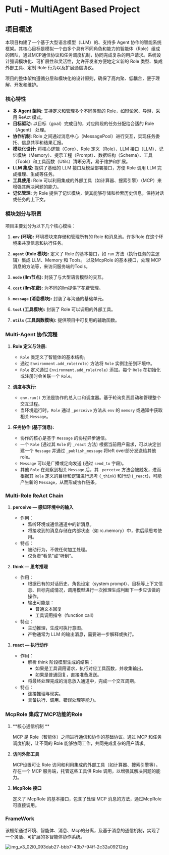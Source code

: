
# Puti - MultiAgent Based Project

## 项目概述

本项目构建了一个基于大型语言模型（LLM）的、支持多 Agent 协作的智能系统框架。其核心目标是模拟一个由多个具有不同角色和能力的智能体（Role）组成的团队，通过MCP通信协议和任务调度机制，协同完成复杂的用户请求。系统设计强调模块化、可扩展性和灵活性，允许开发者方便地定义新的 Role 类型、集成外部工具、定制 Role 行为以及扩展通信协议。

项目的整体架构遵循分层和模块化的设计原则，确保了高内聚、低耦合，便于理解、开发和维护。

### 核心特性

* **多 Agent 架构:** 支持定义和管理多个不同类型的 Role，如辩论家、导游，采用 ReAct 模式。
* **目标驱动:** 以目标（goal）完成目的，对应阶段的任务分配给合适的 Role（Agent） 处理。
* **协作机制:** Role 之间通过消息中心（MessagePool）进行交互，实现任务委托、信息共享和结果汇报。
* **模块化设计:** 将核心逻辑（Core）、Role 定义（Role）、LLM 接口（LLM）、记忆模块（Memory）、提示工程（Prompt）、数据结构（Schema）、工具（Tools）和工具函数（Utils）清晰分离，易于维护和扩展。
* **LLM 集成:** 提供了基础的 LLM 接口及模型部署接口，方便 Role 调用 LLM 完成推理、生成等任务。
* **工具使用:** Role 可以利用集成的外部工具（如计算器、搜索引擎）（MCP）来增强其解决问题的能力。
* **记忆管理:** 为 Role 提供了记忆模块，使其能够存储和检索历史信息，保持对话或任务的上下文。

### 模块划分与职责

项目主要划分为以下几个核心模块：

1. **`env` (环境):** 环境模块来存储和管理所有的 Role 和消息池。许多Role 在这个环境来共享信息和执行任务。

2. **`agent` (Role 模块):** 定义了 Role 的基本接口，如 `run` 方法（执行任务的主逻辑）集成 LLM、Memory 和 Tools。 以及McpRole 的基本接口，处理 MCP 消息的方法等，来访问服务端的Tools。

3. **`node` (llm节点):** 封装了与大型语言模型的交互。

4. **`cost` (llm花费):** 为不同的llm提供了花费管理。

5. **`message` (消息模块):** 封装了与沟通的基础单元。

6. **`tool` (工具模块):** 封装了 Role 可以调用的外部工具。

7. **`utils` (工具函数模块):** 提供项目中可复用的辅助函数。

### Multi-Agent 协作流程

1. **Role 定义与注册:**
   * `Role` 类定义了智能体的基本结构。
   * 通过 `Environment.add_role(role)` 方法将 `Role` 实例注册到环境中。
   * `Role` 定义通过 `Environment.add_role(role)` 添加。每个 `Role` 在初始化或注册时会关联一个 `Role`。

2. **调度与执行:**
   * `env.run()` 方法是协作的总入口和调度器。基于轮询负责启动和管理整个交互过程。
   * 当环境运行时，`Role` 通过 `_perceive` 方法从 `env` 的 `memory` 或通知中获取相关 `Message`。

3. **任务协作 (基于消息):**
   * 协作的核心是基于 `Message` 的协程异步通信。
   * 一个 `Role` (通过其 `Role` 的 `_react` 方法) 根据当前用户需求，可以决定创建一个 `Message` 并通过 `_publish_message` 将left over部分发送给其他role。
   * `Message` 可以是广播或定向发送 (通过 `send_to` 字段)。
   * 其他 `Role` 在观察到相关 `Message` 后，其 `_perceive` 方法会被触发，进而根据其 `Role` 定义的目标和逻辑进行思考 (`_think`) 和行动 (`_react`)，可能产生新的 `Message`，从而形成协作链条。

### Multi-Role ReAct Chain

1. **perceive — 感知环境中的输入**
   * 作用：
     * 监听环境或通信通道中的新消息。
     * 将接收到的消息存储在内部状态（如 rc.memory）中，供后续思考使用。
   * 特点：
     * 被动行为，不做任何加工处理。
     * 仅负责“看见”或“听到”。

2. **think — 思考推理**
   * 作用：
     * 根据已有的对话历史、角色设定（system prompt）、目标等上下文信息、目标完成情况，调用模型进行一次推理生成判断下一步应该做的操作。
     * 输出可能是：
       * 普通文本回复
       * 工具调用指令（function call）
   * 特点：
     * 主动推理，生成可执行意图。
     * 产物通常为 LLM 的输出消息，需要进一步解释或执行。

3. **react — 执行动作**
   * 作用：
     * 解析 think 阶段模型生成的结果：
       * 如果是工具调用请求，执行对应工具函数，并收集输出。
       * 如果是普通回复，直接准备发送。
     * 将最终处理完成的消息放入通道中，完成一个交互周期。
   * 特点：
     * 连接推理与现实。
     * 具备执行、调用、错误处理等能力。

### McpRole 集成了MCP功能的Role

1. **核心通信机制 **

   MCP 是 Role（智能体）之间进行通信和协作的基础协议。通过 MCP 和任务调度机制，让不同的 Role 能够协同工作，共同完成复杂的用户请求。

2. **访问外部工具**

   MCP设置可让 Role 访问和利用集成的外部工具（如计算器、搜索引擎等）。存在一个 MCP 服务端，托管这些工具供 Role 调用，以增强其解决问题的能力。

3. **McpRole 接口**

   定义了 McpRole 的基本接口，包含了处理 MCP 消息的方法，通过McpRole可直接调用。

### FrameWork

该框架通过环境、智能体、消息、Mcp的分离，及基于消息的通信机制，实现了一个灵活、可扩展的多智能体协作系统。

![img_v3_02l0_093dab27-bbb7-43b7-94ff-2c32a09212dg](/Users/wangshuang/Downloads/puti/img_v3_02l0_093dab27-bbb7-43b7-94ff-2c32a09212dg.png)